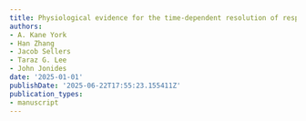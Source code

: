 ```yaml
---
title: Physiological evidence for the time-dependent resolution of response conflicts.
authors:
- A. Kane York
- Han Zhang
- Jacob Sellers
- Taraz G. Lee
- John Jonides
date: '2025-01-01'
publishDate: '2025-06-22T17:55:23.155411Z'
publication_types:
- manuscript
---
```

